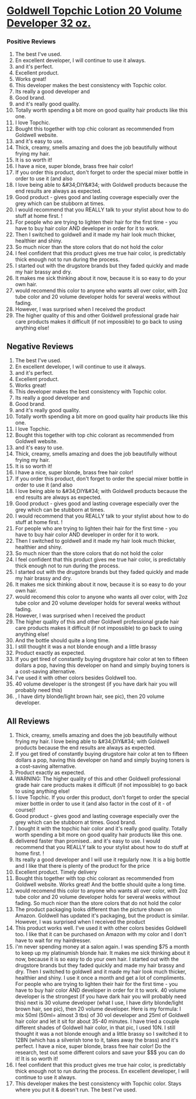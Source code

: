 # [Goldwell Topchic Lotion 20 Volume Developer 32 oz.](https://products.checkmycream.com/products/Goldwell-Topchic-Lotion-20-Volume-Developer-32-oz..html)

### Positive Reviews

<ol>
      <li>The best I&#x27;ve used.</li>
      <li>En excellent developer, I will continue to use it always.</li>
      <li>and it&#x27;s perfect.</li>
      <li>Excellent product.  </li>
      <li>Works great!</li>
      <li>This developer makes the best consistency with Topchic color.  </li>
      <li>Its really a good developer and</li>
      <li>Good brand.</li>
      <li>and it&#x27;s really good quality.  </li>
      <li>Totally worth spending a bit more on good quality hair products like this one.</li>
      <li>I love Topchic.  </li>
      <li>Bought this together with top chic colorant as recommended from Goldwell website.</li>
      <li>and it&#x27;s easy to use.</li>
      <li>Thick, creamy, smells amazing and does the job beautifully without frying my hair.</li>
      <li>It is so worth it!</li>
      <li>I have a nice, super blonde, brass free hair color!</li>
      <li>If you order this product, don&#x27;t forget to order the special mixer bottle in order to use it (and also</li>
      <li>I love being able to &amp;#34;DIY&amp;#34; with Goldwell products because the end results are always as expected.</li>
      <li>Good product - gives good and lasting coverage especially over the grey which can be stubborn at times.</li>
      <li>I would recommend that you REALLY talk to your  stylist about how to do stuff at home first. !</li>
      <li>For people who are trying to lighten their hair for the first time - you have to buy hair color AND developer in order for it to work.</li>
      <li>Then I switched to goldwell and it made my hair look much thicker, healthier and shiny.</li>
      <li>So much nicer than the store colors that do not hold the color</li>
      <li>I feel confident that this product gives me true hair color, is predictably thick enough not to run during the process.</li>
      <li>I started out with the drugstore brands but they faded quickly and made my hair brassy and dry.</li>
      <li>It makes me sick thinking about it now, because it is so easy to do your own hair.</li>
      <li>would recomend this color to anyone who wants all over color, with 2oz tube color and 20 volume developer holds for several weeks without fading.</li>
      <li>However, I was surprised when I received the product</li>
      <li>The higher quality of this and other Goldwell professional grade hair care products makes it difficult (if not impossible) to go back to using anything else!</li>
</ol>


<h2>Negative Reviews</h2>
<ol>
<li> The best I&#x27;ve used.</li>
<li> En excellent developer, I will continue to use it always.</li>
<li> and it&#x27;s perfect.</li>
<li> Excellent product.  </li>
<li> Works great!</li>
<li> This developer makes the best consistency with Topchic color.  </li>
<li> Its really a good developer and</li>
<li> Good brand.</li>
<li> and it&#x27;s really good quality.  </li>
<li> Totally worth spending a bit more on good quality hair products like this one.</li>
<li> I love Topchic.  </li>
<li> Bought this together with top chic colorant as recommended from Goldwell website.</li>
<li> and it&#x27;s easy to use.</li>
<li> Thick, creamy, smells amazing and does the job beautifully without frying my hair.</li>
<li> It is so worth it!</li>
<li> I have a nice, super blonde, brass free hair color!</li>
<li> If you order this product, don&#x27;t forget to order the special mixer bottle in order to use it (and also</li>
<li> I love being able to &amp;#34;DIY&amp;#34; with Goldwell products because the end results are always as expected.</li>
<li> Good product - gives good and lasting coverage especially over the grey which can be stubborn at times.</li>
<li> I would recommend that you REALLY talk to your  stylist about how to do stuff at home first. !</li>
<li> For people who are trying to lighten their hair for the first time - you have to buy hair color AND developer in order for it to work.</li>
<li> Then I switched to goldwell and it made my hair look much thicker, healthier and shiny.</li>
<li> So much nicer than the store colors that do not hold the color</li>
<li> I feel confident that this product gives me true hair color, is predictably thick enough not to run during the process.</li>
<li> I started out with the drugstore brands but they faded quickly and made my hair brassy and dry.</li>
<li> It makes me sick thinking about it now, because it is so easy to do your own hair.</li>
<li> would recomend this color to anyone who wants all over color, with 2oz tube color and 20 volume developer holds for several weeks without fading.</li>
<li> However, I was surprised when I received the product</li>
<li> The higher quality of this and other Goldwell professional grade hair care products makes it difficult (if not impossible) to go back to using anything else!</li>
<li> And the bottle should quite a long time.</li>
<li> I still thought it was a not blonde enough and a little brassy</li>
<li> Product exactly as expected.</li>
<li> If you get tired of constantly buying drugstore hair color at ten to fifteen dollars a pop, having this developer on hand and simply buying toners is a cost-saving alternative.</li>
<li> I&#x27;ve used it with other colors besides Goldwell too.</li>
<li> 40 volume developer is the strongest (if you have dark hair you will probably need this)</li>
<li> , I have dirty blonde/light brown hair, see pic), then 20 volume developer.</li>
</ol>

<h2>All Reviews</h2>

<ol>
    <li> Thick, creamy, smells amazing and does the job beautifully without frying my hair. I love being able to &amp;#34;DIY&amp;#34; with Goldwell products because the end results are always as expected.</li>
    <li> If you get tired of constantly buying drugstore hair color at ten to fifteen dollars a pop, having this developer on hand and simply buying toners is a cost-saving alternative.</li>
    <li> Product exactly as expected.</li>
    <li> WARNING: The higher quality of this and other Goldwell professional grade hair care products makes it difficult (if not impossible) to go back to using anything else!</li>
    <li> I love Topchic.  If you order this product, don&#x27;t forget to order the special mixer bottle in order to use it (and also factor in the cost of it - of course)!</li>
    <li> Good product - gives good and lasting coverage especially over the grey which can be stubborn at times. Good brand.</li>
    <li> I bought it with the topchic hair color and it&#x27;s really good quality.  Totally worth spending a bit more on good quality hair products like this one.</li>
    <li> delivered faster than promised.. and it&#x27;s easy to use. I would recommend that you REALLY talk to your  stylist about how to do stuff at home first. !</li>
    <li> Its really a good developer and I will use it regularly now. It is a big bottle and I like that there is plenty of the product for the price</li>
    <li> Excellent product.  Timely delivery</li>
    <li> Bought this together with top chic colorant as recommended from Goldwell website. Works great! And the bottle should quite a long time.</li>
    <li> would recomend this color to anyone who wants all over color, with 2oz tube color and 20 volume developer holds for several weeks without fading. So much nicer than the store colors that do not hold the color</li>
    <li> The product packaging looks different than the picture shown on Amazon.  Goldwell has updated it&#x27;s packaging, but the product is similar.  However, I was surprised when I received the product</li>
    <li> This product works well. I&#x27;ve used it with other colors besides Goldwell too. I like that it can be purchased on Amazon with my color and I don&#x27;t have to wait for my hairdresser.</li>
    <li> i&#x27;m never spending money at a salon again. I was spending $75 a month to keep up my platinumish blonde hair. It makes me sick thinking about it now, because it is so easy to do your own hair. I started out with the drugstore brands but they faded quickly and made my hair brassy and dry. Then I switched to goldwell and it made my hair look much thicker, healthier and shiny. I use it once a month and get a lot of compliments. For people who are trying to lighten their hair for the first time - you have to buy hair color AND developer in order for it to work. 40 volume developer is the strongest (if you have dark hair you will probably need this) next is 30 volume developer (what I use, I have dirty blonde/light brown hair, see pic), then 20 volume developer. Here is my formula: I mix 50ml (50ml&#x3D; almost 3 tbs) of 30 vol developer and 25ml of Goldwell hair color and let it sit for about 35-40 minutes. I have tried a couple different shades of Goldwell hair color, in that pic, I used 10N. I still thought it was a not blonde enough and a little brassy so I switched it to 12BN (which has a silverish tone to it, takes away the brass) and it&#x27;s perfect. I have a nice, super blonde, brass free hair color! Do the research, test out some different colors and save your $$$ you can do it! It is so worth it!</li>
    <li> I feel confident that this product gives me true hair color, is predictably thick enough not to run during the process. En excellent developer, I will continue to use it always.</li>
    <li> This developer makes the best consistency with Topchic color.  Stays where you put it &amp; doesn&#x27;t run.  The best I&#x27;ve used.</li>
</ol>




